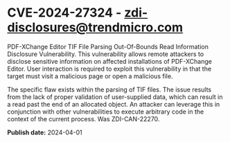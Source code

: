 # CVE-2024-27324 - zdi-disclosures@trendmicro.com

PDF-XChange Editor TIF File Parsing Out-Of-Bounds Read Information Disclosure Vulnerability. This vulnerability allows remote attackers to disclose sensitive information on affected installations of PDF-XChange Editor. User interaction is required to exploit this vulnerability in that the target must visit a malicious page or open a malicious file.

The specific flaw exists within the parsing of TIF files. The issue results from the lack of proper validation of user-supplied data, which can result in a read past the end of an allocated object. An attacker can leverage this in conjunction with other vulnerabilities to execute arbitrary code in the context of the current process. Was ZDI-CAN-22270.

**Publish date:** 2024-04-01
